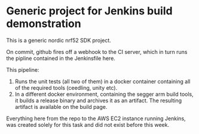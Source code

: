 # Generic project for Jenkins build demonstration

This is a generic nordic nrf52 SDK project.

On commit, github fires off a webhook to the CI server, which in turn
runs the pipline contained in the Jenkinsfile here.

This pipeline:

1. Runs the unit tests (all two of them) in a docker container containing all
of the required tools (ceedling, unity etc).
2. In a different docker environment, containing the segger arm build tools, it builds a release binary and archives it as an artifact. The resulting artifact is available on the build page.

Everything here from the repo to the AWS EC2 instance running Jenkins, was created solely for this task and did not exist before this week.


